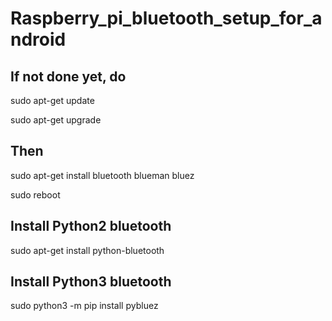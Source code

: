 # Raspberry_pi_bluetooth_setup_for_android

## If not done yet, do
sudo apt-get update

sudo apt-get upgrade

## Then

sudo apt-get install bluetooth blueman bluez

sudo reboot

## Install Python2 bluetooth 

sudo apt-get install python-bluetooth

## Install Python3 bluetooth 

sudo python3 -m pip install pybluez 
